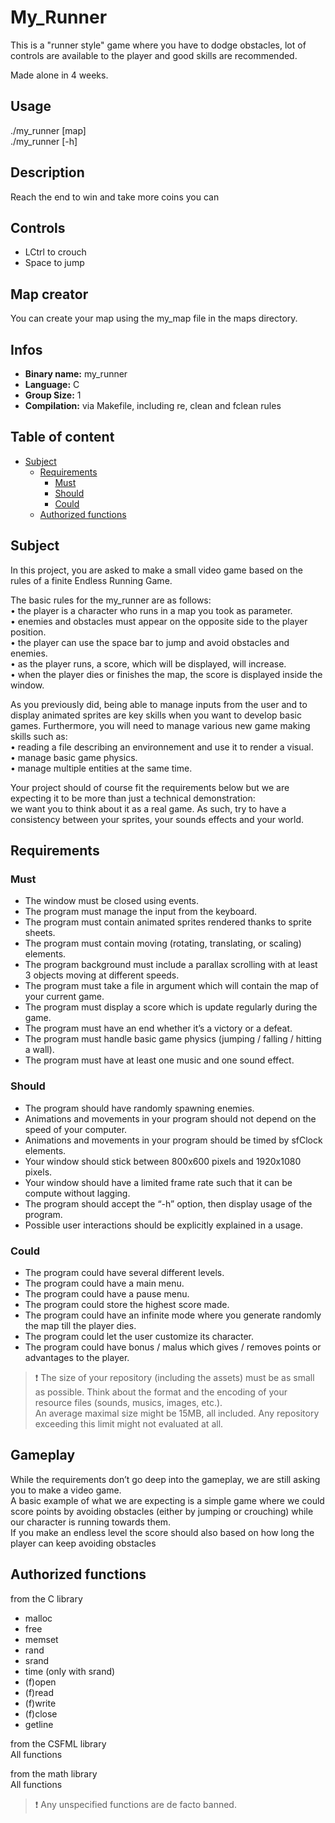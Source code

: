 # My_Runner

This is a "runner style" game where you have to dodge obstacles, lot of controls are available to the player and good skills are recommended.

Made alone in 4 weeks.

## Usage

./my_runner [map]  
./my_runner [-h]  

## Description

Reach the end to win and take more coins you can

## Controls

- LCtrl to crouch  
- Space to jump

## Map creator
 
You can create your map using the my_map file in the maps directory.  
  
## Infos

- **Binary name:** my_runner
- **Language:** C
- **Group Size:** 1
- **Compilation:** via Makefile, including re, clean and fclean rules
  
## Table of content
<!-- TOC depthFrom:1 depthTo:6 withLinks:1 updateOnSave:1 orderedList:0 -->

- [Subject](#subject)
	- [Requirements](#requirements)
		- [Must](#must)
		- [Should](#should)
		- [Could](#could)
	- [Authorized functions](#authorized-functions)

<!-- /TOC -->

## Subject
  
In this project, you are asked to make a small video game based on the rules of a finite Endless Running Game.  
  
The basic rules for the my_runner are as follows:  
• the player is a character who runs in a map you took as parameter.  
• enemies and obstacles must appear on the opposite side to the player position.  
• the player can use the space bar to jump and avoid obstacles and enemies.  
• as the player runs, a score, which will be displayed, will increase.  
• when the player dies or finishes the map, the score is displayed inside the window.  
  
As you previously did, being able to manage inputs from the user and to display animated sprites are key skills when you want to develop basic games.   Furthermore, you will need to manage various new game making skills such as:  
• reading a file describing an environnement and use it to render a visual.  
• manage basic game physics.  
• manage multiple entities at the same time.  
  
Your project should of course fit the requirements below but we are expecting it to be more than just a technical demonstration:  
we want you to think about it as a real game. As such, try to have a consistency between your sprites, your sounds effects and your world.  
  
## Requirements

### Must

- The window must be closed using events.  
- The program must manage the input from the keyboard.  
- The program must contain animated sprites rendered thanks to sprite sheets.  
- The program must contain moving (rotating, translating, or scaling) elements.  
- The program background must include a parallax scrolling with at least 3 objects moving at different speeds.  
- The program must take a file in argument which will contain the map of your current game.  
- The program must display a score which is update regularly during the game.  
- The program must have an end whether it’s a victory or a defeat.  
- The program must handle basic game physics (jumping / falling / hitting a wall).  
- The program must have at least one music and one sound effect.  

### Should

- The program should have randomly spawning enemies.  
- Animations and movements in your program should not depend on the speed of your computer.  
- Animations and movements in your program should be timed by sfClock elements.  
- Your window should stick between 800x600 pixels and 1920x1080 pixels.  
- Your window should have a limited frame rate such that it can be compute without lagging.  
- The program should accept the “-h” option, then display usage of the program.  
- Possible user interactions should be explicitly explained in a usage.  

### Could

- The program could have several different levels.  
- The program could have a main menu.  
- The program could have a pause menu.  
- The program could store the highest score made.  
- The program could have an infinite mode where you generate randomly the map till the player dies.  
- The program could let the user customize its character.  
- The program could have bonus / malus which gives / removes points or advantages to the player.  

> :exclamation: The size of your repository (including the assets) must be as small as possible. Think about the format and the encoding of your resource files (sounds, musics, images, etc.).  
> An average maximal size might be 15MB, all included. Any repository exceeding this limit might not evaluated at all.  

## Gameplay

While the requirements don’t go deep into the gameplay, we are still asking you to make a video game.  
A basic example of what we are expecting is a simple game where we could score points by avoiding obstacles (either by jumping or crouching) while our character is running towards them.  
If you make an endless level the score should also based on how long the player can keep avoiding obstacles  

## Authorized functions

from the C library  
- malloc  
- free  
- memset  
- rand  
- srand  
- time (only with srand)  
- (f)open  
- (f)read  
- (f)write  
- (f)close  
- getline  
  
from the CSFML library  
All functions  
  
from the math library  
All functions  
  
> :exclamation: Any unspecified functions are de facto banned.  
